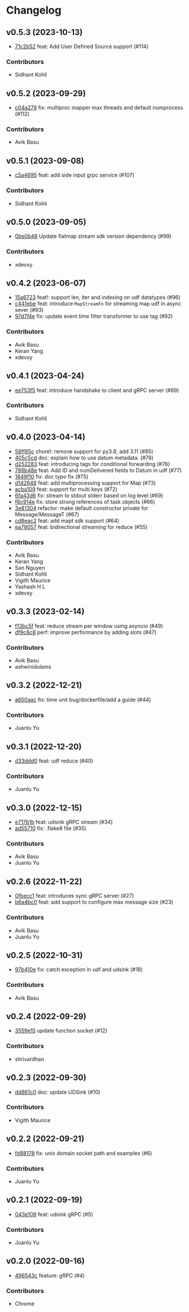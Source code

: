 # Changelog

## v0.5.3 (2023-10-13)

 * [71c2b52](https://github.com/numaproj/numaflow-python/commit/71c2b52495a994929ad6c950e61b74f4fd622f40) feat: Add User Defined Source support (#114)

### Contributors

 * Sidhant Kohli

## v0.5.2 (2023-09-29)

 * [c04a279](https://github.com/numaproj/numaflow-python/commit/c04a279b7930f79b1b9492ca81df24648b4dd511) fix: multiproc mapper max threads and default numprocess (#112)

### Contributors

 * Avik Basu

## v0.5.1 (2023-09-08)

 * [c5a4695](https://github.com/numaproj/numaflow-python/commit/c5a4695c0cdd571c683e4b6fcdac785300a16952) feat: add side input grpc service  (#107)

### Contributors

 * Sidhant Kohli

## v0.5.0 (2023-09-05)

 * [0be0b48](https://github.com/numaproj/numaflow-python/commit/0be0b486cec372f1577bde31d7ec031c45a321e8) Update flatmap stream sdk version dependency (#99)

### Contributors

 * xdevxy

## v0.4.2 (2023-06-07)

 * [15a6723](https://github.com/numaproj/numaflow-python/commit/15a6723a71070cf9bab583fe2ef0ddb5a800b097) feat!: support len, iter and indexing on udf datatypes (#96)
 * [c441ebe](https://github.com/numaproj/numaflow-python/commit/c441ebedfdd3880619cb6a2cef0889b3b92e6473) feat: introduce `MapStreamFn` for streaming map udf in async sever (#93)
 * [97d7f4e](https://github.com/numaproj/numaflow-python/commit/97d7f4efdcc0ae759df2a3d28b7c22253b4f33b8) fix: update event time filter transformer to use tag (#92)

### Contributors

 * Avik Basu
 * Keran Yang
 * xdevxy

## v0.4.1 (2023-04-24)

 * [ee753f5](https://github.com/numaproj/numaflow-python/commit/ee753f5074d135fd596b8957402f25f68f788bc6) feat: introduce handshake to client and gRPC server (#89)

### Contributors

 * Sidhant Kohli

## v0.4.0 (2023-04-14)

 * [58ff85c](https://github.com/numaproj/numaflow-python/commit/58ff85caad698342aaaf4b71d19720d13251de1c) chore!: remove support for py3.8; add 3.11 (#85)
 * [405c5cd](https://github.com/numaproj/numaflow-python/commit/405c5cd01023bc71370058bca2ab0734aec6b2e5) doc: explain how to use datum metadata. (#78)
 * [d252283](https://github.com/numaproj/numaflow-python/commit/d2522835a3db06aea536e90397da4bb8f4740ba8) feat: introducing tags for conditional forwarding (#76)
 * [786b48e](https://github.com/numaproj/numaflow-python/commit/786b48e06039a238820b29f711f416c9fe0e229a) feat: Add ID and numDelivered fields to Datum in udf (#77)
 * [1849f10](https://github.com/numaproj/numaflow-python/commit/1849f103c3fe53b8c0dd814e3335784efe0ad344) fix: doc typo fix (#75)
 * [d142648](https://github.com/numaproj/numaflow-python/commit/d142648f7cbeb3b816d7b30267bf3a0f4d5c4366) feat: add multiprocessing support for Map  (#73)
 * [acba109](https://github.com/numaproj/numaflow-python/commit/acba1090060a6cffc0071d4d9ff8bb659b225eba) feat: support for multi keys (#72)
 * [6fa43d6](https://github.com/numaproj/numaflow-python/commit/6fa43d6b620daf3f8661bfd732648a0ccd839a0c) fix: stream to stdout stderr based on log level (#69)
 * [f6c914e](https://github.com/numaproj/numaflow-python/commit/f6c914e056b2bb4d3f1bd97888ab44b5fe2055c2) fix: store strong references of task objects  (#66)
 * [3e81304](https://github.com/numaproj/numaflow-python/commit/3e81304e03d15c371e34ff2d188d35d6f0a80bac) refactor: make default constructor private for Message/MessageT (#67)
 * [cd8eac2](https://github.com/numaproj/numaflow-python/commit/cd8eac2a9f6d79f078c81b34948819cc1414d52b) feat: add mapt sdk support (#64)
 * [ea78057](https://github.com/numaproj/numaflow-python/commit/ea78057f02872976ba815280aba6d7f3373919c3) feat: bidirectional streaming for reduce (#55)

### Contributors

 * Avik Basu
 * Keran Yang
 * San Nguyen
 * Sidhant Kohli
 * Vigith Maurice
 * Yashash H L
 * xdevxy

## v0.3.3 (2023-02-14)

 * [f13bc5f](https://github.com/numaproj/numaflow-python/commit/f13bc5fd124c7c8141e37d93399e013771af09ea) feat: reduce stream per window using asyncio (#49)
 * [df9c8c8](https://github.com/numaproj/numaflow-python/commit/df9c8c89d9bfa5f7f934c1f8132cb202bc27e6e2) perf: improve performance by adding slots (#47)

### Contributors

 * Avik Basu
 * ashwinidulams

## v0.3.2 (2022-12-21)

 * [a650aac](https://github.com/numaproj/numaflow-python/commit/a650aacf86b5d18f8f84ba75be2b9adf3e6dacdc) fix: time unit bug/dockerfile/add a guide (#44)

### Contributors

 * Juanlu Yu

## v0.3.1 (2022-12-20)

 * [d33ddd0](https://github.com/numaproj/numaflow-python/commit/d33ddd0ccb6725b711c16f8a744e027767c26c1d) feat: udf reduce (#40)

### Contributors

 * Juanlu Yu

## v0.3.0 (2022-12-15)

 * [e717b1b](https://github.com/numaproj/numaflow-python/commit/e717b1ba5ecda7fde218177d2f78fa550cd8305f) feat: udsink gRPC stream (#34)
 * [ad55710](https://github.com/numaproj/numaflow-python/commit/ad5571052b3857377d7b920c6fe0bf89fdb76c58) fix: .flake8 file (#35)

### Contributors

 * Avik Basu
 * Juanlu Yu

## v0.2.6 (2022-11-22)

 * [0fbecc1](https://github.com/numaproj/numaflow-python/commit/0fbecc13a2ae48636d5454664b072534b02160a0) feat: introduces sync gRPC server  (#27)
 * [b6a4bc0](https://github.com/numaproj/numaflow-python/commit/b6a4bc009035d52dd177079808c708b925fcfc3f) feat: add support to configure max message size (#23)

### Contributors

 * Avik Basu
 * Juanlu Yu

## v0.2.5 (2022-10-31)

 * [97b410e](https://github.com/numaproj/numaflow-python/commit/97b410ecc09a52ca668e1c265f4b73822151ba49) fix: catch exception in udf and udsink (#18)

### Contributors

 * Avik Basu

## v0.2.4 (2022-09-29)

 * [3559e15](https://github.com/numaproj/numaflow-python/commit/3559e15622e0cbb7d16140f7bba5101791f323bf) update function socket (#12)

### Contributors

 * shrivardhan

## v0.2.3 (2022-09-30)

 * [dd861c0](https://github.com/numaproj/numaflow-python/commit/dd861c060bdd0c103a00b94e1544569cf46f9591) doc: update UDSink (#10)

### Contributors

 * Vigith Maurice

## v0.2.2 (2022-09-21)

 * [fd88178](https://github.com/numaproj/numaflow-python/commit/fd881788667bbf99b8592b5d6b29df7426697f58) fix: unix domain socket path and examples (#6)

### Contributors

 * Juanlu Yu

## v0.2.1 (2022-09-19)

 * [043e109](https://github.com/numaproj/numaflow-python/commit/043e1091f65edf6eecef6acc63b079294db5f2c1) feat: udsink gRPC (#5)

### Contributors

 * Juanlu Yu

## v0.2.0 (2022-09-16)

 * [496543c](https://github.com/numaproj/numaflow-python/commit/496543c787eb447d8c28b5ee881669a01e0bdab4) feature: gRPC (#4)

### Contributors

 * Chrome

